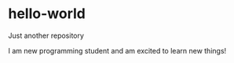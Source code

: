 # hello-world
Just another repository

I am new programming student and am excited to learn new things!
